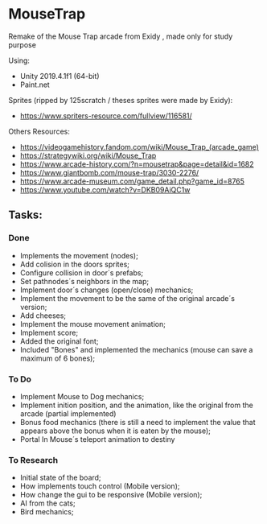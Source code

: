 # MouseTrap
Remake of the Mouse Trap arcade from Exidy , made only for study purpose

Using:
- Unity 2019.4.1f1 (64-bit)
- Paint.net

Sprites (ripped by 125scratch / theses sprites were made by Exidy):
- https://www.spriters-resource.com/fullview/116581/

Others Resources:
- https://videogamehistory.fandom.com/wiki/Mouse_Trap_(arcade_game)
- https://strategywiki.org/wiki/Mouse_Trap
- https://www.arcade-history.com/?n=mousetrap&page=detail&id=1682
- https://www.giantbomb.com/mouse-trap/3030-2276/
- https://www.arcade-museum.com/game_detail.php?game_id=8765
- https://www.youtube.com/watch?v=DKB09AiQC1w

## Tasks:
### Done
- Implements the movement (nodes); 
- Add colision in the doors sprites;
- Configure collision in door´s prefabs;
- Set pathnodes´s neighbors in the map;
- Implement door´s changes (open/close) mechanics;
- Implement the movement to be the same of the original arcade´s version;
- Add cheeses;
- Implement the mouse movement animation;
- Implement score;
- Added the original font;
- Included "Bones" and implemented the mechanics (mouse can save a maximum of 6 bones);

### To Do
- Implement Mouse to Dog mechanics;
- Implement inition position, and the animation, like the original from the arcade (partial implemented)
- Bonus food mechanics (there is still a need to implement the value that appears above the bonus when it is eaten by the mouse);
- Portal In Mouse´s teleport animation to destiny

### To Research
- Initial state of the board;
- How implements touch control (Mobile version);
- How change the gui to be responsive (Mobile version);
- AI from the cats;
- Bird mechanics;

